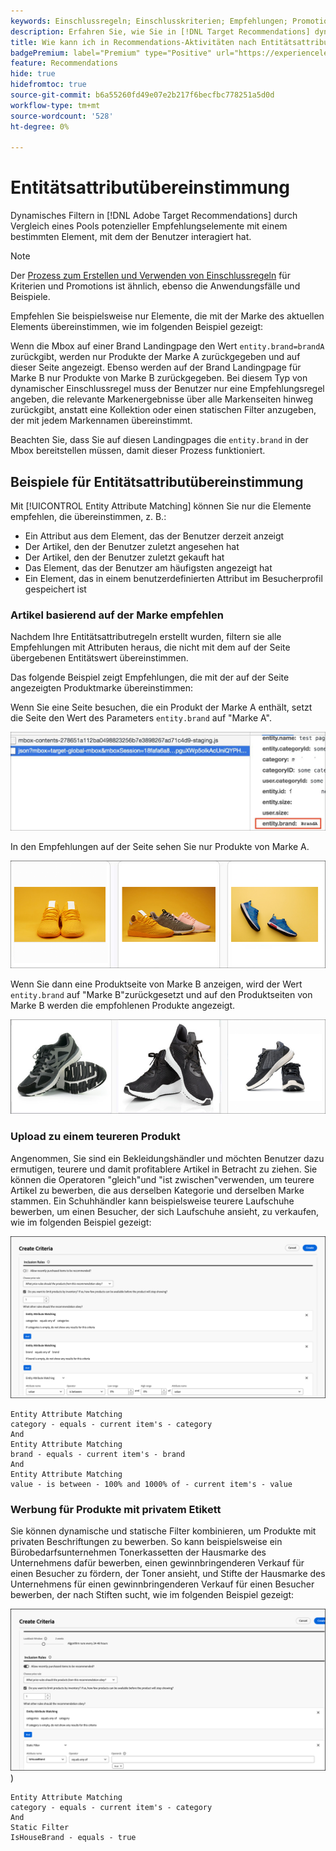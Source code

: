 ```yaml
---
keywords: Einschlussregeln; Einschlusskriterien; Empfehlungen; Promotion; Promotions; dynamische Filterung; dynamisch; Entitätsattributübereinstimmung
description: Erfahren Sie, wie Sie in [!DNL Target Recommendations] dynamisch filtern können, indem Sie einen Pool potenzieller Elemente mit einem bestimmten Element vergleichen, mit dem der Benutzer interagiert hat.
title: Wie kann ich in Recommendations-Aktivitäten nach Entitätsattributübereinstimmung filtern?
badgePremium: label="Premium" type="Positive" url="https://experienceleague.adobe.com/docs/target/using/introduction/intro.html?lang=en#premium newtab=true" tooltip="Erfahren Sie, was in Target Premium enthalten ist."
feature: Recommendations
hide: true
hidefromtoc: true
source-git-commit: b6a55260fd49e07e2b217f6becfbc778251a5d0d
workflow-type: tm+mt
source-wordcount: '528'
ht-degree: 0%

---
```


# Entitätsattributübereinstimmung

Dynamisches Filtern in [!DNL Adobe Target Recommendations] durch Vergleich eines Pools potenzieller Empfehlungselemente mit einem bestimmten Element, mit dem der Benutzer interagiert hat.

>[!NOTE]
>
>Der [Prozess zum Erstellen und Verwenden von Einschlussregeln](/help/main/c-recommendations/c-algorithms/use-dynamic-and-static-inclusion-rules.md) für Kriterien und Promotions ist ähnlich, ebenso die Anwendungsfälle und Beispiele.

Empfehlen Sie beispielsweise nur Elemente, die mit der Marke des aktuellen Elements übereinstimmen, wie im folgenden Beispiel gezeigt:

Wenn die Mbox auf einer Brand Landingpage den Wert `entity.brand=brandA` zurückgibt, werden nur Produkte der Marke A zurückgegeben und auf dieser Seite angezeigt. Ebenso werden auf der Brand Landingpage für Marke B nur Produkte von Marke B zurückgegeben. Bei diesem Typ von dynamischer Einschlussregel muss der Benutzer nur eine Empfehlungsregel angeben, die relevante Markenergebnisse über alle Markenseiten hinweg zurückgibt, anstatt eine Kollektion oder einen statischen Filter anzugeben, der mit jedem Markennamen übereinstimmt.

Beachten Sie, dass Sie auf diesen Landingpages die `entity.brand` in der Mbox bereitstellen müssen, damit dieser Prozess funktioniert.

## Beispiele für Entitätsattributübereinstimmung

Mit [!UICONTROL Entity Attribute Matching] können Sie nur die Elemente empfehlen, die übereinstimmen, z. B.:

* Ein Attribut aus dem Element, das der Benutzer derzeit anzeigt
* Der Artikel, den der Benutzer zuletzt angesehen hat
* Der Artikel, den der Benutzer zuletzt gekauft hat
* Das Element, das der Benutzer am häufigsten angezeigt hat
* Ein Element, das in einem benutzerdefinierten Attribut im Besucherprofil gespeichert ist

### Artikel basierend auf der Marke empfehlen

Nachdem Ihre Entitätsattributregeln erstellt wurden, filtern sie alle Empfehlungen mit Attributen heraus, die nicht mit dem auf der Seite übergebenen Entitätswert übereinstimmen.

Das folgende Beispiel zeigt Empfehlungen, die mit der auf der Seite angezeigten Produktmarke übereinstimmen:

Wenn Sie eine Seite besuchen, die ein Produkt der Marke A enthält, setzt die Seite den Wert des Parameters `entity.brand` auf &quot;Marke A&quot;.

![Beispiel für Target-Aufruf](/help/main/c-recommendations/c-algorithms/assets/example-target-call.png)

In den Empfehlungen auf der Seite sehen Sie nur Produkte von Marke A.

![Marke A recommendations](/help/main/c-recommendations/c-algorithms/assets/brandA.png)

Wenn Sie dann eine Produktseite von Marke B anzeigen, wird der Wert `entity.brand` auf &quot;Marke B&quot;zurückgesetzt und auf den Produktseiten von Marke B werden die empfohlenen Produkte angezeigt.

![Marke B Recommendations](/help/main/c-recommendations/c-algorithms/assets/brandB.png)

### Upload zu einem teureren Produkt

Angenommen, Sie sind ein Bekleidungshändler und möchten Benutzer dazu ermutigen, teurere und damit profitablere Artikel in Betracht zu ziehen. Sie können die Operatoren &quot;gleich&quot;und &quot;ist zwischen&quot;verwenden, um teurere Artikel zu bewerben, die aus derselben Kategorie und derselben Marke stammen. Ein Schuhhändler kann beispielsweise teurere Laufschuhe bewerben, um einen Besucher, der sich Laufschuhe ansieht, zu verkaufen, wie im folgenden Beispiel gezeigt:

![Upselling](/help/main/c-recommendations/c-algorithms/assets/upsell-new.png)

```
Entity Attribute Matching
category - equals - current item's - category 
And 
Entity Attribute Matching
brand - equals - current item's - brand 
And 
Entity Attribute Matching
value - is between - 100% and 1000% of - current item's - value
```

### Werbung für Produkte mit privatem Etikett

Sie können dynamische und statische Filter kombinieren, um Produkte mit privaten Beschriftungen zu bewerben. So kann beispielsweise ein Bürobedarfsunternehmen Tonerkassetten der Hausmarke des Unternehmens dafür bewerben, einen gewinnbringenderen Verkauf für einen Besucher zu fördern, der Toner ansieht, und Stifte der Hausmarke des Unternehmens für einen gewinnbringenderen Verkauf für einen Besucher bewerben, der nach Stiften sucht, wie im folgenden Beispiel gezeigt:

![Hausmarke](/help/main/c-recommendations/c-algorithms/assets/housebrand-new.png)
)

```
Entity Attribute Matching
category - equals - current item's - category 
And
Static Filter
IsHouseBrand - equals - true
```
